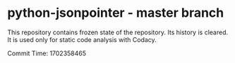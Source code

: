 # python-jsonpointer - master branch

This repository contains frozen state of the repository.
Its history is cleared. It is used only for static code
analysis with Codacy.

Commit Time: 1702358465